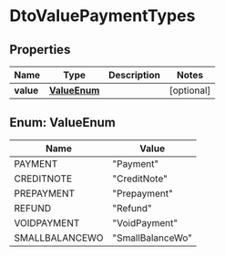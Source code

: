 
# DtoValuePaymentTypes

## Properties
Name | Type | Description | Notes
------------ | ------------- | ------------- | -------------
**value** | [**ValueEnum**](#ValueEnum) |  |  [optional]


<a name="ValueEnum"></a>
## Enum: ValueEnum
Name | Value
---- | -----
PAYMENT | &quot;Payment&quot;
CREDITNOTE | &quot;CreditNote&quot;
PREPAYMENT | &quot;Prepayment&quot;
REFUND | &quot;Refund&quot;
VOIDPAYMENT | &quot;VoidPayment&quot;
SMALLBALANCEWO | &quot;SmallBalanceWo&quot;



